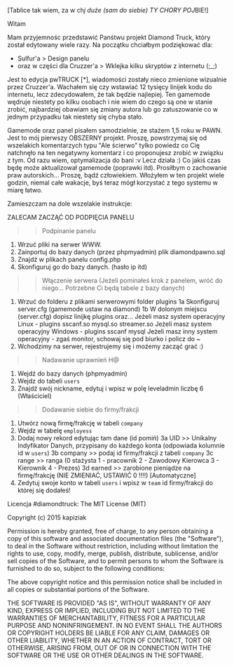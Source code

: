 
[Tablice tak wiem, za w ch*j duże (sam do siebie) TY CHORY POJ*BIE!]

Witam

Mam przyjemnośc przedstawić Panśtwu projekt Diamond Truck, który został edytowany wiele razy.
Na początku chciałbym podziękować dla:
- Sulfur'a > Design panelu
- oraz w części dla Cruzzer'a > Wklejka kilku skryptów z internetu (;_;)

Jest to edycja pwTRUCK [*], wiadomości zostały nieco zmienione wizualnie przez Cruzzer'a.
Wachałem się czy wstawiać 12 tysięcy linijek kodu do internetu, lecz zdecydowałem, że tak będzie najlepiej.
Ten gamemode wędruje niestety po kilku osobach i nie wiem do czego są one w stanie zrobić, najbardziej obawiam się
zmiany autora lub go zatuszowanie co w jednym przypadku tak niestety się chyba stało.

Gamemode oraz panel pisałem samodzielnie, ze stażem 1,5 roku w PAWN. Jest to mój pierwszy OBSZERNY projekt.
Proszę, powstrzymaj się od wszelakich komentarzych typu "Ale ścierwo" tylko powiedz co Cię natchnęło na ten negatywny komentarz i co proponujesz
zrobić w związku z tym. Od razu wiem, optymalizacja do bani :v Lecz działa :)
Co jakiś czas będę może aktualizował gamemode (poprawki itd).
Prosiłbym o zachowanie praw autorskich... Proszę, bądź człowiekiem. Włożyłem w ten projekt wiele godzin, niemal całe wakacje, byś teraz mógł
korzystać z tego systemu w miarę łatwo.

Zamieszczam na dole wszelakie instrukcje:

ZALECAM ZACZĄĆ OD PODPIĘCIA PANELU

>> Podpinanie panelu
1. Wrzuć pliki na serwer WWW.
2. Zainportuj do bazy danych (przez phpmyadmin) plik diamondpawno.sql
3. Znajdź w plikach panelu config.php
4. Skonfiguruj go do bazy danych. (hasło ip itd)

>> Włączenie serwera
(Jeżeli pominałeś krok z panelem, wróć do niego... Potrzebne Ci będą tabele z bazy danych)
1. Wrzuć do folderu z plikami serwerowymi folder plugins
1a Skonfiguruj server.cfg (gamemode ustaw na diamond)
1b W dolonym miejscu (server.cfg) dopisz linijkę plugins oraz...
Jeżeli masz system operacyjny Linux - plugins sscanf.so mysql.so streamer.so
Jeżeli masz system operacyjny Windows - plugins sscanf mysql 
Jeżeli masz inny system operacyjny - zgaś monitor, schowaj się pod biurko i policz do ~
2. Wchodzimy na serwer, rejestrujemy się i możemy zacząć grać :)

>> Nadawanie uprawnień H@
1. Wejdź do bazy danych (phpmyadmin)
2. Wejdz do tabeli `users`
3. Znajdź swój nickname, edytuj i wpisz w polę leveladmin liczbę 6 (Właściciel)

>> Dodawanie siebie do firmy/frakcji
1. Utwórz nową firmę/frakcję w tabeli `company`
2. Wejdz w tabelę `employess`
3. Dodaj nowy rekord edytując tam dane (id pomiń)
3a UID >> Unikalny Indyfikator Danych, przypisany do każdego konta (odpowiada kolumnie id w `users`)
3b company >> podaj id firmy/frakcji z tabeli `company`
3c range >> ranga (0 stażysta 1 - pracownik 2 - Zawodowy Kierowca 3 - Kierownik 4 - Prezes)
3d earned >> zarobione pieniądze na firmę/frakcję (NIE ZMIENIAĆ, USTAWIĆ 0 !!!!) [Automatyczne]
4. Zedytuj swoje konto w tabeli `users` i wpisz w `team` id firmy/frakcji do której się dodałeś!

Licencja #diamondtruck:
The MIT License (MIT)

Copyright (c) 2015 kapiziak

Permission is hereby granted, free of charge, to any person obtaining a copy
of this software and associated documentation files (the "Software"), to deal
in the Software without restriction, including without limitation the rights
to use, copy, modify, merge, publish, distribute, sublicense, and/or sell
copies of the Software, and to permit persons to whom the Software is
furnished to do so, subject to the following conditions:

The above copyright notice and this permission notice shall be included in all
copies or substantial portions of the Software.

THE SOFTWARE IS PROVIDED "AS IS", WITHOUT WARRANTY OF ANY KIND, EXPRESS OR
IMPLIED, INCLUDING BUT NOT LIMITED TO THE WARRANTIES OF MERCHANTABILITY,
FITNESS FOR A PARTICULAR PURPOSE AND NONINFRINGEMENT. IN NO EVENT SHALL THE
AUTHORS OR COPYRIGHT HOLDERS BE LIABLE FOR ANY CLAIM, DAMAGES OR OTHER
LIABILITY, WHETHER IN AN ACTION OF CONTRACT, TORT OR OTHERWISE, ARISING FROM,
OUT OF OR IN CONNECTION WITH THE SOFTWARE OR THE USE OR OTHER DEALINGS IN THE
SOFTWARE.